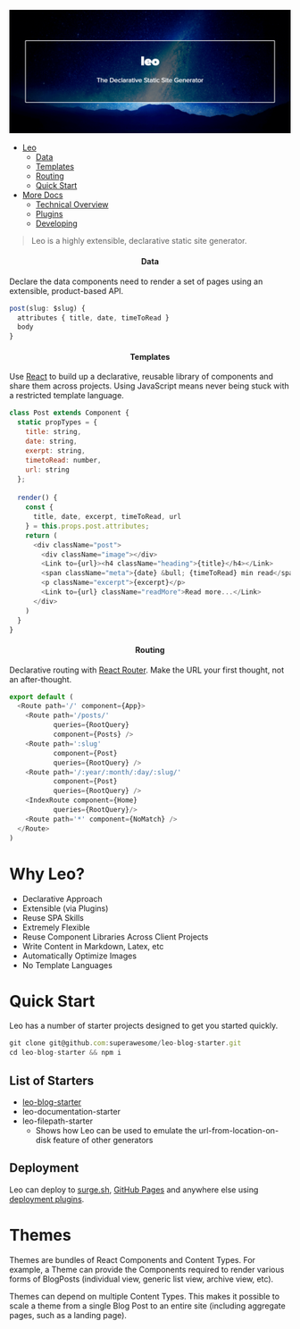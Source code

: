 ![header](./assets/header.png)

* [Leo](#leo)
  - [Data](#data)
  - [Templates](#templates)
  - [Routing](#routing)
  - [Quick Start](#quick-start)
* [More Docs](docs)
  - [Technical Overview](docs/technical-overview.md)
  - [Plugins](docs/plugins.md)
  - [Developing](docs/developing.md)

> Leo is a highly extensible, declarative static site generator.

<h4 align="center">Data</h4>

Declare the data components need to render a set of pages using an
extensible, product-based API.

```javascript
post(slug: $slug) {
  attributes { title, date, timeToRead }
  body
}
```

<h4 align="center">Templates</h4>

Use [React][react] to build up a declarative, reusable library of
components and share them across projects. Using JavaScript means
never being stuck with a restricted template language.

```javascript
class Post extends Component {
  static propTypes = {
    title: string,
    date: string,
    exerpt: string,
    timetoRead: number,
    url: string
  };

  render() {
    const {
      title, date, excerpt, timeToRead, url
    } = this.props.post.attributes;
    return (
      <div className="post">
        <div className="image"></div>
        <Link to={url}><h4 className="heading">{title}</h4></Link>
        <span className="meta">{date} &bull; {timeToRead} min read</span>
        <p className="excerpt">{excerpt}</p>
        <Link to={url} className="readMore">Read more...</Link>
      </div>
    )
  }
}
```

<h4 align="center">Routing</h4>

Declarative routing with [React Router][react-router]. Make the URL
your first thought, not an after-thought.

```javascript
export default (
  <Route path='/' component={App}>
    <Route path='/posts/'
           queries={RootQuery}
           component={Posts} />
    <Route path=':slug'
           component={Post}
           queries={RootQuery} />
    <Route path='/:year/:month/:day/:slug/'
           component={Post}
           queries={RootQuery} />
    <IndexRoute component={Home} 
           queries={RootQuery}/>
    <Route path='*' component={NoMatch} />
  </Route>
)
```

# Why Leo?

* Declarative Approach
* Extensible (via Plugins)
* Reuse SPA Skills
* Extremely Flexible
* Reuse Component Libraries Across Client Projects
* Write Content in Markdown, Latex, etc
* Automatically Optimize Images
* No Template Languages

# Quick Start

Leo has a number of starter projects designed to get you started
quickly.

```javascript
git clone git@github.com:superawesome/leo-blog-starter.git
cd leo-blog-starter && npm i
```

## List of Starters

* [leo-blog-starter](https://github.com/superawesomelabs/leo-blog-starter)
* leo-documentation-starter
* leo-filepath-starter
  - Shows how Leo can be used to emulate the url-from-location-on-disk
    feature of other generators

## Deployment

Leo can deploy to [surge.sh](http://surge.sh/), [GitHub
Pages](https://pages.github.com/) and anywhere else using [deployment
plugins](#deployment).

# Themes

Themes are bundles of React Components and Content Types. For example,
a Theme can provide the Components required to render various forms of
BlogPosts (individual view, generic list view, archive view, etc).

Themes can depend on multiple Content Types. This makes it possible to
scale a theme from a single Blog Post to an entire site (including
aggregate pages, such as a landing page).


[react]: https://facebook.github.io/react/
[react-router]: https://github.com/reactjs/react-router

